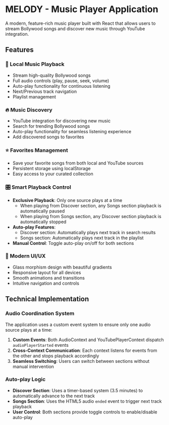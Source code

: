 # MELODY - Music Player Application

A modern, feature-rich music player built with React that allows users to stream Bollywood songs and discover new music through YouTube integration.

## Features

### 🎵 Local Music Playback

- Stream high-quality Bollywood songs
- Full audio controls (play, pause, seek, volume)
- Auto-play functionality for continuous listening
- Next/Previous track navigation
- Playlist management

### 🔥 Music Discovery

- YouTube integration for discovering new music
- Search for trending Bollywood songs
- Auto-play functionality for seamless listening experience
- Add discovered songs to favorites

### ⭐ Favorites Management

- Save your favorite songs from both local and YouTube sources
- Persistent storage using localStorage
- Easy access to your curated collection

### 🎛️ Smart Playback Control

- **Exclusive Playback**: Only one source plays at a time
  - When playing from Discover section, any Songs section playback is automatically paused
  - When playing from Songs section, any Discover section playback is automatically stopped
- **Auto-play Features**:
  - Discover section: Automatically plays next track in search results
  - Songs section: Automatically plays next track in the playlist
- **Manual Control**: Toggle auto-play on/off for both sections

### 🎨 Modern UI/UX

- Glass morphism design with beautiful gradients
- Responsive layout for all devices
- Smooth animations and transitions
- Intuitive navigation and controls

## Technical Implementation

### Audio Coordination System

The application uses a custom event system to ensure only one audio source plays at a time:

1. **Custom Events**: Both AudioContext and YouTubePlayerContext dispatch `audioPlayerStarted` events
2. **Cross-Context Communication**: Each context listens for events from the other and stops playback accordingly
3. **Seamless Switching**: Users can switch between sections without manual intervention

### Auto-play Logic

- **Discover Section**: Uses a timer-based system (3.5 minutes) to automatically advance to the next track
- **Songs Section**: Uses the HTML5 audio `ended` event to trigger next track playback
- **User Control**: Both sections provide toggle controls to enable/disable auto-play

